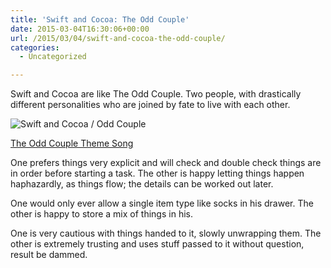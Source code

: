 ```yaml
---
title: 'Swift and Cocoa: The Odd Couple'
date: 2015-03-04T16:30:06+00:00
url: /2015/03/04/swift-and-cocoa-the-odd-couple/
categories:
  - Uncategorized

---
```

Swift and Cocoa are like The Odd Couple. Two people, with drastically different personalities who are joined by fate to live with each other.

![Swift and Cocoa / Odd Couple][1]

[The Odd Couple Theme Song][2]

One prefers things very explicit and will check and double check things are in order before starting a task. The other is happy letting things happen haphazardly, as things flow; the details can be worked out later.

One would only ever allow a single item type like socks in his drawer. The other is happy to store a mix of things in his.

One is very cautious with things handed to it, slowly unwrapping them. The other is extremely trusting and uses stuff passed to it without question, result be dammed.

 [1]: http://mikezornek.com/media/images/swift-cocoa-odd-couple.jpg "Swift and Cocoa / Odd Couple"
 [2]: https://www.youtube.com/watch?v=kDrfHj3j398